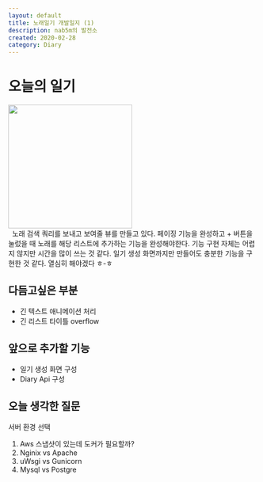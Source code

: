 ```yaml
---
layout: default
title: 노래일기 개발일지 (1)
description: nab5m의 발전소
created: 2020-02-28
category: Diary
---
```


# 오늘의 일기
<img src="{{ '/assets/images/diary-2020-02-28.png' }}" width="250" class="project-image" /><br/>
&nbsp;&nbsp;노래 검색 쿼리를 보내고 보여줄 뷰를 만들고 있다. 페이징 기능을 완성하고 + 버튼을 눌렀을 때 노래를 해당 리스트에 추가하는 기능을 완성해야한다. 기능 구현 자체는 어렵지 않지만 시간을 많이 쓰는 것 같다. 일기 생성 화면까지만 만들어도 충분한 기능을 구현한 것 같다. 열심히 해야겠다 ㅎ-ㅎ

## 다듬고싶은 부분
- 긴 텍스트 애니메이션 처리
- 긴 리스트 타이틀 overflow

## 앞으로 추가할 기능
- 일기 생성 화면 구성
- Diary Api 구성

## 오늘 생각한 질문
서버 환경 선택
1. Aws 스냅샷이 있는데 도커가 필요할까?
2. Nginix vs Apache
3. uWsgi vs Gunicorn
4. Mysql vs Postgre